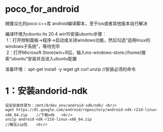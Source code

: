 # poco_for_android
贼傻瓜化的poco c++库 android编译脚本，至于ios或者其他版本自行解决

编译环境为ubuntu lts 20.4 
win10安装ubuntu步骤：  
   &nbsp;1：打开控制面板->程序->启动或关闭windows功能，然后勾选“适用linux的windows子系统”，等待完毕  
   &nbsp;2：打开Microsoft Store(win+R后，输入ms-windows-store://home)搜索“ubuntu”安装并且进入ubuntu配置  

准备环境： apt-get install -y wget git curl unzip    //安装必须的命令

# 1：安装andorid-ndk     <br/>
    设定安装目录为：/mnt/d/dev_env/android-sdk/ndk/ <br/>
    wget https://dl.google.com/android/repository/android-ndk-r21d-linux-x86_64.zip    //下载ndk   <br/>
    unzip android-ndk-r21d-linux-x86_64.zip                                            //解压zip包    <br/>
      
